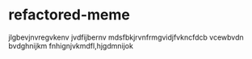 # refactored-meme
jlgbevjnvregvkenv jvdfijbernv mdsfbkjrvnfrmgvidjfvkncfdcb vcewbvdn bvdghnijkm fnhignjvkmdfl,hjgdmnijok
